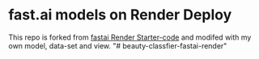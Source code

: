 # fast.ai models on Render Deploy

This repo is forked from [fastai Render Starter-code](https://github.com/render-examples/fastai-v3) and modifed with my own model, data-set and view.
"# beauty-classfier-fastai-render" 
